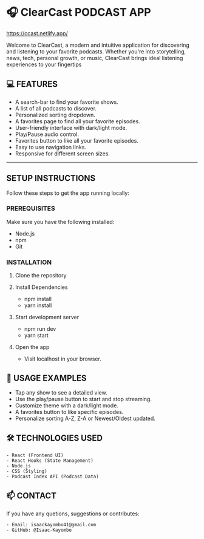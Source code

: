 # 🎧 ClearCast PODCAST APP

https://ccast.netlify.app/

Welcome to ClearCast, a modern and intuitive application for discovering and listening to your favorite podcasts. Whether you're into storytelling, news, tech, personal growth, or music, ClearCast brings ideal listening experiences to your fingertips


## 💻 FEATURES

- A search-bar to find your favorite shows.
- A list of all podcasts to discover.
- Personalized sorting dropdown.
- A favorites page to find all your favorite episodes.
- User-friendly interface with dark/light mode.
- Play/Pause audio control.
- Favorites button to like all your favorite episodes.
- Easy to use navigation links.
- Responsive for different screen sizes.

---

## SETUP INSTRUCTIONS

Follow these steps to get the app running locally:

### PREREQUISITES

Make sure you have the following installed:

- Node.js
- npm
- Git

### INSTALLATION

1. Clone the repository

2. Install Dependencies 
	- npm install
	- yarn install

3. Start development server
	- npm run dev
	- yarn start

4. Open the app
	- Visit localhost in your browser.

## 📱 USAGE EXAMPLES

- Tap any show to see a detailed view.
- Use the play/pause button to start and stop streaming.
- Customize theme with a dark/light mode.
- A favorites button to like specific episodes.
- Personalize sorting A-Z, Z-A or Newest/Oldest updated.

## 🛠 TECHNOLOGIES USED

	- React (Frontend UI)
	- React Hooks (State Management)
	- Node.js
	- CSS (Styling)
	- Podcast Index API (Podcast Data)

## 📫 CONTACT
If you have any quetions, suggestions or contributes:

	- Email: isaackayombo41@gmail.com
	- GitHub: @Isaac-Kayombo